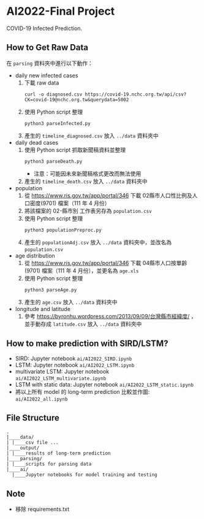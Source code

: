 # AI2022-Final Project
COVID-19 Infected Prediction.

## How to Get Raw Data
在 `parsing` 資料夾中進行以下動作：
* daily new infected cases
    1. 下載 raw data
        ```
        curl -o diagnosed.csv https://covid-19.nchc.org.tw/api/csv?CK=covid-19@nchc.org.tw&querydata=5002
        ```
    2. 使用 Python script 整理
        ```
        python3 parseInfected.py
        ```
    3. 產生的 `timeline_diagnosed.csv` 放入 `../data` 資料夾中
* daily dead cases
    1. 使用 Python script 抓取新聞稿資料並整理
        ```
        python3 parseDeath.py
        ```
        * 注意：可能因未來新聞稿格式更改而無法使用
    2. 產生的 `timeline_death.csv` 放入 `../data` 資料夾中
* population
    1. 從 https://www.ris.gov.tw/app/portal/346 下載 02縣市人口性比例及人口密度(9701) 檔案（111 年 4 月份）
    2. 將該檔案的 02-縣市別 工作表另存為 `population.csv`
    3. 使用 Python script 整理
        ```
        python3 populationPreproc.py
        ```
    4. 產生的 `populationAdj.csv` 放入 `../data` 資料夾中，並改名為 `population.csv`
* age distribution
    1. 從 https://www.ris.gov.tw/app/portal/346 下載 04縣市人口按單齡(9701) 檔案（111 年 4 月份），並更名為 `age.xls`
    2. 使用 Python script 整理
        ```
        python3 parseAge.py
        ```
    3. 產生的 `age.csv` 放入 `../data` 資料夾中
* longitude and latitude
    1. 參考 https://byronhu.wordpress.com/2013/09/09/台灣縣市經緯度/ ，並手動存成 `latitude.csv` 放入 `../data` 資料夾中

## How to make prediction with SIRD/LSTM?
* SIRD: Jupyter notebook `ai/AI2022_SIRD.ipynb`
* LSTM: Jupyter notebook `ai/AI2022_LSTM.ipynb`
* multivariate LSTM: Jupyter notebook `ai/AI2022_LSTM_multivariate.ipynb`
* LSTM with static data: Jupyter notebook `ai/AI2022_LSTM_static.ipynb`
* 將以上所有 model 的 long-term prediction 比較並作圖: `ai/AI2022_all.ipynb`

## File Structure
```
.
|____data/
| |____csv file ...
|____output/
| |____results of long-term prediction
|____parsing/
| |____scripts for parsing data
|____ai/
  |____Jupyter notebooks for model training and testing
```

## Note
* 移除 requirements.txt